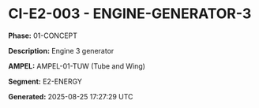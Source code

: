 # CI-E2-003 - ENGINE-GENERATOR-3

**Phase:** 01-CONCEPT

**Description:** Engine 3 generator

**AMPEL:** AMPEL-01-TUW (Tube and Wing)

**Segment:** E2-ENERGY

**Generated:** 2025-08-25 17:27:29 UTC

